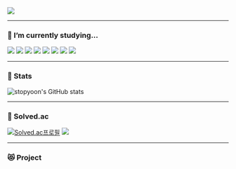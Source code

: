 <img src="https://capsule-render.vercel.app/api?type=waving&color=0:28A0FF,100:0078FF&text=STOPYOON&fontColor=FFFFFF&animation=fadeIn">

-----

### 🌱 I’m currently studying...
<div>
<img src="https://img.shields.io/badge/C-A8B9CC?style=for-the-badge&logo=C&logoColor=white">
<img src="https://img.shields.io/badge/Python-3776AB?style=for-the-badge&logo=Python&logoColor=white">
<img src="https://img.shields.io/badge/HTML5-E34F26?style=for-the-badge&logo=html5&logoColor=white">
<img src="https://img.shields.io/badge/CSS3-1572B6?style=for-the-badge&logo=css3&logoColor=white">
<img src="https://img.shields.io/badge/JavaScript-323330?style=for-the-badge&logo=javascript&logoColor=F7DF1E">
<img src="https://img.shields.io/badge/React-20232A?style=for-the-badge&logo=react&logoColor=61DAFB">
<img src="https://img.shields.io/badge/TypeScript-007ACC?style=for-the-badge&logo=typescript&logoColor=white">
<img src="https://img.shields.io/badge/Adobe Photoshop-31A8FF?style=for-the-badge&logo=Adobe Photoshop&logoColor=white">
</div>

-----
### 👻 Stats
![stopyoon's GitHub stats](https://github-readme-stats.vercel.app/api?username=just-stopyoon&show_icons=true)

-----

### 💫 Solved.ac
[![Solved.ac프로필](http://mazassumnida.wtf/api/v2/generate_badge?boj=stopyoon )](https://solved.ac/stopyoon)
<a href="https://solved.ac/stopyoon"><img src="http://mazandi.herokuapp.com/api?handle=stopyoon&theme=warm"/></a>

-----

### 😻 Project
